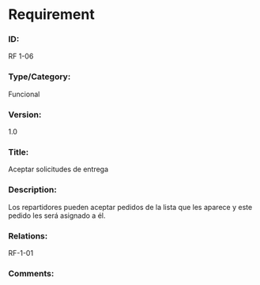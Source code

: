 # Requirement

### ID:

RF 1-06

### Type/Category:

Funcional

### Version:

1.0

### Title:

Aceptar solicitudes de entrega

### Description:

Los repartidores pueden aceptar pedidos de la lista que les aparece y este pedido les será asignado a él.

### Relations:

RF-1-01

### Comments:
